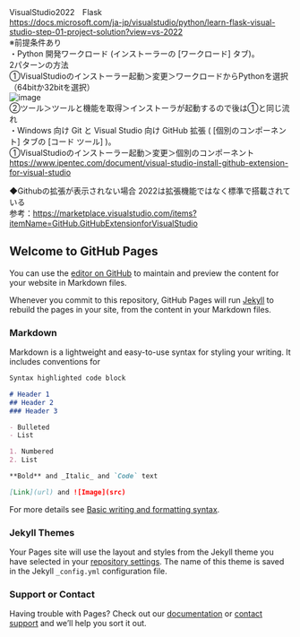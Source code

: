 VisualStudio2022　Flask  
https://docs.microsoft.com/ja-jp/visualstudio/python/learn-flask-visual-studio-step-01-project-solution?view=vs-2022  
※前提条件あり  
・Python 開発ワークロード (インストーラーの [ワークロード] タブ)。   
 2パターンの方法  
 ①VisualStudioのインストーラー起動＞変更＞ワークロードからPythonを選択（64bitか32bitを選択）  
 ![image](https://user-images.githubusercontent.com/61240070/150640834-7ed6e787-5809-479b-8a93-a7a55a731b0f.png)  
 ②ツール＞ツールと機能を取得＞インストーラが起動するので後は①と同じ流れ  
・Windows 向け Git と Visual Studio 向け GitHub 拡張 ( [個別のコンポーネント] タブの [コード ツール] )。  
 ①VisualStudioのインストーラー起動＞変更＞個別のコンポーネント  
 https://www.ipentec.com/document/visual-studio-install-github-extension-for-visual-studio
 
 ◆Githubの拡張が表示されない場合
  2022は拡張機能ではなく標準で搭載されている  
  参考：https://marketplace.visualstudio.com/items?itemName=GitHub.GitHubExtensionforVisualStudio
 




## Welcome to GitHub Pages

You can use the [editor on GitHub](https://github.com/fru69syo/know-how/edit/main/docs/index.md) to maintain and preview the content for your website in Markdown files.

Whenever you commit to this repository, GitHub Pages will run [Jekyll](https://jekyllrb.com/) to rebuild the pages in your site, from the content in your Markdown files.

### Markdown

Markdown is a lightweight and easy-to-use syntax for styling your writing. It includes conventions for

```markdown
Syntax highlighted code block

# Header 1
## Header 2
### Header 3

- Bulleted
- List

1. Numbered
2. List

**Bold** and _Italic_ and `Code` text

[Link](url) and ![Image](src)
```

For more details see [Basic writing and formatting syntax](https://docs.github.com/en/github/writing-on-github/getting-started-with-writing-and-formatting-on-github/basic-writing-and-formatting-syntax).

### Jekyll Themes

Your Pages site will use the layout and styles from the Jekyll theme you have selected in your [repository settings](https://github.com/fru69syo/know-how/settings/pages). The name of this theme is saved in the Jekyll `_config.yml` configuration file.

### Support or Contact

Having trouble with Pages? Check out our [documentation](https://docs.github.com/categories/github-pages-basics/) or [contact support](https://support.github.com/contact) and we’ll help you sort it out.
